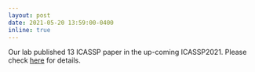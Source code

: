```yaml
---
layout: post
date: 2021-05-20 13:59:00-0400
inline: true
---
```


Our lab published 13 ICASSP paper in the up-coming ICASSP2021. Please check <a href="https://shinjiwlab.github.io/publications/">here</a> for details.
